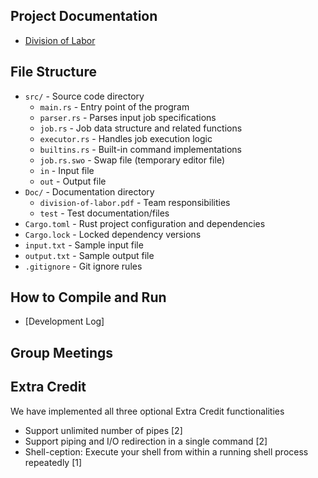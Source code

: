 ## Project Documentation

- [Division of Labor](Doc/division-of-labor.pdf)

## File Structure
- `src/` - Source code directory
  - `main.rs` - Entry point of the program
  - `parser.rs` - Parses input job specifications
  - `job.rs` - Job data structure and related functions
  - `executor.rs` - Handles job execution logic
  - `builtins.rs` - Built-in command implementations
  - `job.rs.swo` - Swap file (temporary editor file)
  - `in` - Input file
  - `out` - Output file
- `Doc/` - Documentation directory
  - `division-of-labor.pdf` - Team responsibilities
  - `test` - Test documentation/files
- `Cargo.toml` - Rust project configuration and dependencies
- `Cargo.lock` - Locked dependency versions
- `input.txt` - Sample input file
- `output.txt` - Sample output file
- `.gitignore` - Git ignore rules

## How to Compile and Run

- [Development Log]

## Group Meetings

## Extra Credit
We have implemented all three optional Extra Credit functionalities
* Support unlimited number of pipes [2]
* Support piping and I/O redirection in a single command [2]
* Shell-ception: Execute your shell from within a running shell process repeatedly [1]
